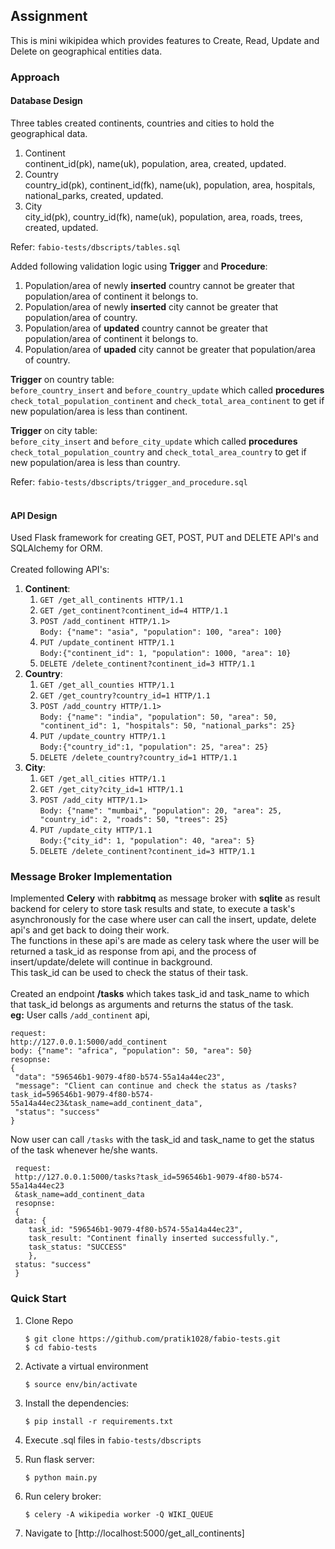 ## Assignment
This is mini wikipidea which provides features to Create, Read, 
Update and Delete on geographical entities data.

### Approach

#### Database Design
Three tables created continents, countries and cities to hold the 
geographical data.

1. Continent<br />
   continent_id(pk), name(uk), population, area, created, updated.
2. Country<br />
   country_id(pk), continent_id(fk), name(uk), population, area, 
   hospitals, national_parks, created, updated.
3. City<br />
   city_id(pk), country_id(fk), name(uk), population, area, 
   roads, trees, created, updated.<br/>

Refer: ``fabio-tests/dbscripts/tables.sql``
    
Added following validation logic using **Trigger** and **Procedure**:

1. Population/area of newly **inserted** country cannot be greater that population/area
of continent it belongs to.<br/>
2. Population/area of newly **inserted** city cannot be greater that population/area
of country.<br/>
3. Population/area of **updated** country cannot be greater that population/area
of continent it belongs to.<br/>
4. Population/area of **upaded** city cannot be greater that population/area
of country.<br/>
   
**Trigger** on country table:<br/>`before_country_insert` and `before_country_update`
which called **procedures** `check_total_population_continent` and `check_total_area_continent` to get if new population/area
is less than continent.

**Trigger** on city table:<br/>`before_city_insert` and `before_city_update`
which called **procedures** `check_total_population_country` and `check_total_area_country` to get if new population/area
is less than country.<br/>

Refer: ``fabio-tests/dbscripts/trigger_and_procedure.sql``
<br/><br/>
#### API Design
Used Flask framework for creating GET, POST, PUT and DELETE API's and SQLAlchemy for ORM.<br/><br/>
Created following API's:
1. **Continent**:
   1. ``GET /get_all_continents HTTP/1.1``
   2. ``GET /get_continent?continent_id=4 HTTP/1.1``
   3. ``POST /add_continent HTTP/1.1>``<br/> ``Body: {"name": "asia",
                  "population": 100, "area": 100}``
   4. ``PUT /update_continent HTTP/1.1
`` <br/>``Body:{"continent_id": 1, "population": 1000, "area": 10}``
   5. ``DELETE /delete_continent?continent_id=3 HTTP/1.1
``
2. **Country**:
   1. ``GET /get_all_counties HTTP/1.1``
   2. ``GET /get_country?country_id=1 HTTP/1.1``
   3. ``POST /add_country HTTP/1.1>``<br/> ``Body: {"name": "india", "population": 50, "area": 50, "continent_id": 1, "hospitals": 50, "national_parks": 25}
``
   4. ``PUT /update_country HTTP/1.1
`` <br/>``Body:{"country_id":1, "population": 25, "area": 25}``
   5. ``DELETE /delete_country?country_id=1 HTTP/1.1
``
3. **City**:
   1. ``GET /get_all_cities HTTP/1.1``
   2. ``GET /get_city?city_id=1 HTTP/1.1``
   3. ``POST /add_city HTTP/1.1>``<br/> ``Body: {"name": "mumbai", "population": 20, "area": 25, "country_id": 2, "roads": 50, "trees": 25}
``
   4. ``PUT /update_city HTTP/1.1
`` <br/>``Body:{"city_id": 1, "population": 40, "area": 5}
``
   5. ``DELETE /delete_continent?continent_id=3 HTTP/1.1
``
      
### Message Broker Implementation
Implemented **Celery** with **rabbitmq** as message broker with **sqlite** as result backend 
for celery to store task results and state, to execute a task's
asynchronously for the case where user can call the insert, update, delete
api's and get back to doing their work. </br>
The functions in these api's are made as celery task where the user will be 
returned a task_id as response from api, and the process of insert/update/delete will continue in background.</br> 
This task_id can be used to check the status of 
their task.<br /></br>
Created an endpoint **/tasks** which takes task_id and task_name to which
that task_id belongs as arguments and returns the status of the task.
</br>**eg:** User calls `/add_continent` api, </br>
   ```
   request:
   http://127.0.0.1:5000/add_continent
   body: {"name": "africa", "population": 50, "area": 50}
   resopnse:
   {
    "data": "596546b1-9079-4f80-b574-55a14a44ec23",
    "message": "Client can continue and check the status as /tasks?task_id=596546b1-9079-4f80-b574-55a14a44ec23&task_name=add_continent_data",
    "status": "success"
}
```
Now user can call ``/tasks`` with the task_id and task_name to get the 
status of the task whenever he/she wants.
  ```
   request:
   http://127.0.0.1:5000/tasks?task_id=596546b1-9079-4f80-b574-55a14a44ec23
   &task_name=add_continent_data
   resopnse:
   {
   data: {
      task_id: "596546b1-9079-4f80-b574-55a14a44ec23",
      task_result: "Continent finally inserted successfully.",
      task_status: "SUCCESS"
      },
   status: "success"
   }
```

### Quick Start

1. Clone Repo
    ```
    $ git clone https://github.com/pratik1028/fabio-tests.git 
    $ cd fabio-tests
    ```

2. Activate a virtual environment

    ```$ source env/bin/activate```

3. Install the dependencies:

    ```$ pip install -r requirements.txt```

4. Execute .sql files in `fabio-tests/dbscripts`

5. Run flask server:

    ```$ python main.py```

6. Run celery broker:
   
   ```$ celery -A wikipedia worker -Q WIKI_QUEUE```
7. Navigate to [http://localhost:5000/get_all_continents]
